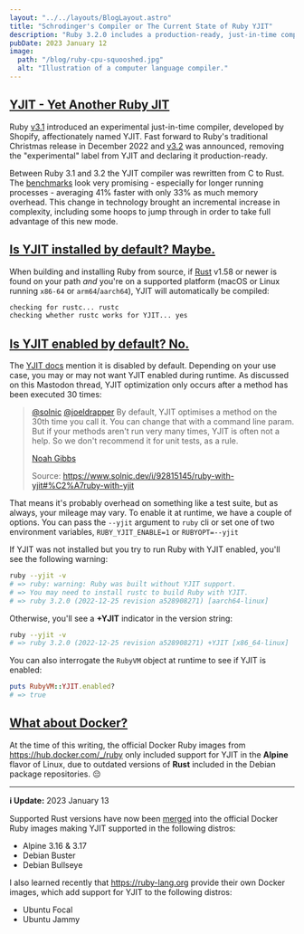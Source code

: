 ```yaml
---
layout: "../../layouts/BlogLayout.astro"
title: "Schrodinger's Compiler or The Current State of Ruby YJIT"
description: "Ruby 3.2.0 includes a production-ready, just-in-time compiler; YJIT is now the default... or is it?"
pubDate: 2023 January 12
image:
  path: "/blog/ruby-cpu-squooshed.jpg"
  alt: "Illustration of a computer language compiler."
---
```


## [YJIT - Yet Another Ruby JIT](#yjit---yet-another-ruby-jit)

Ruby [v3.1](https://www.ruby-lang.org/en/news/2021/12/25/ruby-3-1-0-released/)
introduced an experimental just-in-time compiler, developed by Shopify,
affectionately named YJIT. Fast forward to Ruby's traditional Christmas release
in December 2022 and
[v3.2](https://www.ruby-lang.org/en/news/2022/12/25/ruby-3-2-0-released/) was
announced, removing the "experimental" label from YJIT and declaring it
production-ready.

Between Ruby 3.1 and 3.2 the YJIT compiler was rewritten from C to Rust. The
[benchmarks](https://gettalong.org/blog/2022/benchmarking-rubies.html) look
very promising - especially for longer running processes - averaging 41% faster
with only 33% as much memory overhead. This change in technology brought
an incremental increase in complexity, including some hoops to jump through in
order to take full advantage of this new mode.

## [Is YJIT installed by default? Maybe.](#is-yjit-installed-by-default-maybe)

When building and installing Ruby from source, if
[Rust](https://www.rust-lang.org/) v1.58 or newer is found on your path _and_
you're on a supported platform (macOS or Linux running `x86-64` or
`arm64`/`aarch64`), YJIT will automatically be compiled:

```bash
checking for rustc... rustc
checking whether rustc works for YJIT... yes
```

## [Is YJIT enabled by default? No.](#is-yjit-enabled-by-default-no)

The [YJIT docs](https://github.com/ruby/ruby/blob/master/doc/yjit/yjit.md#command-line-options)
mention it is disabled by default. Depending on your use case, you may or may
not want YJIT enabled during runtime. As discussed on this Mastodon thread,
YJIT optimization only occurs after a method has been executed 30 times:

> [@solnic](https://ruby.social/@solnic) [@joeldrapper](https://ruby.social/@joeldrapper) By default, YJIT optimises a method on the 30th time you call it. You can change that with a command line param. But if your methods aren't run very many times, YJIT is often not a help. So we don't recommend it for unit tests, as a rule.
>
> [Noah Gibbs](https://ruby.social/@codefolio/109573860732354569)
>
> Source: https://www.solnic.dev/i/92815145/ruby-with-yjit#%C2%A7ruby-with-yjit


That means it's probably overhead on something like a test suite, but as always,
your mileage may vary. To enable it at runtime, we have a couple of options. You can pass the `--yjit` argument to `ruby` cli or set one of two environment variables, `RUBY_YJIT_ENABLE=1` or
`RUBYOPT=--yjit`

If YJIT was not installed but you try to run Ruby with YJIT enabled, you'll
see the following warning:

```bash
ruby --yjit -v
# => ruby: warning: Ruby was built without YJIT support.
# => You may need to install rustc to build Ruby with YJIT.
# => ruby 3.2.0 (2022-12-25 revision a528908271) [aarch64-linux]
```

Otherwise, you'll see a **+YJIT** indicator in the version string:

```bash
ruby --yjit -v
# => ruby 3.2.0 (2022-12-25 revision a528908271) +YJIT [x86_64-linux]
```

You can also interrogate the `RubyVM` object at runtime to see if YJIT is
enabled:

```ruby
puts RubyVM::YJIT.enabled?
# => true
```

## [What about Docker?](#what-about-docker)

At the time of this writing, the official Docker Ruby images from
https://hub.docker.com/_/ruby only included support for YJIT in the **Alpine**
flavor of Linux, due to outdated versions of **Rust** included in the Debian
package repositories. 😔

---

**ℹ️ Update:** 2023 January 13

Supported Rust versions have now been
[merged](https://github.com/docker-library/official-images/pull/13886) into the
official Docker Ruby images making YJIT supported in the following distros:

  * Alpine 3.16 & 3.17
  * Debian Buster
  * Debian Bullseye

I also learned recently that https://ruby-lang.org provide their own Docker
images, which add support for YJIT to the following distros:

  * Ubuntu Focal
  * Ubuntu Jammy
